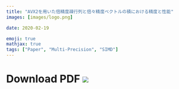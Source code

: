```yaml
---
title: "AVX2を用いた倍精度疎行列と倍々精度ベクトルの積における精度と性能"
images: [images/logo.png]

date: 2020-02-19

emoji: true
mathjax: true
tags: ["Paper", "Multi-Precision", "SIMD"]
---
```


# Download PDF [![](https://storage.googleapis.com/numa_blog/etc/icon_pdf.png)][1] 

[1]: https://storage.googleapis.com/numa_blog/publications/JSIAM_OS2015.pdf

